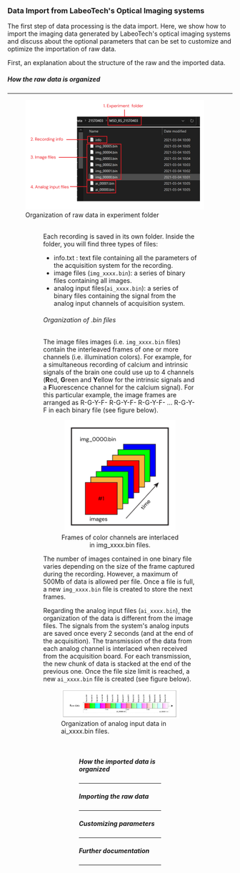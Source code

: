 ### Data Import from LabeoTech's Optical Imaging systems
The first step of data processing is the data import.
Here, we show how to import the imaging data generated by LabeoTech's optical imaging systems and discuss about the optional parameters that can be set to customize and optimize the importation of raw data.

First, an explanation about the structure of the raw and the imported data.   
##### How the raw data is organized
___
<figure>
  <img alt="rawDataInFolder" src="../../assets/img/dataImport_fig1.png">
  <figcaption>Organization of raw data in experiment folder</figcaption>
<figure>   
<br />
Each recording is saved in its own folder. Inside the folder, you will find three types of files:   

- info.txt : text file containing all the parameters of the acquisition system for the recording.
- image files (`img_xxxx.bin`): a series of binary files containing all images.    
- analog input files(`ai_xxxx.bin`): a series of binary files containing the signal from the analog input channels of acquisition system.

###### Organization of .bin files
The image files images (i.e. `img_xxxx.bin` files) contain the interleaved frames of one or more channels (i.e. illumination colors). For example, for a simultaneous recording of calcium and intrinsic signals of the brain one could use up to 4 channels (**R**ed, **G**reen and **Y**ellow for the intrinsic signals and a **F**luorescence channel for the calcium signal). For this particular example, the image frames are arranged as R-G-Y-F- R-G-Y-F- R-G-Y-F- ... R-G-Y-F in each binary file (see figure below).
<div style="text-align: center;">
<figure>
  <img alt="binImagFileOrg" src="../../assets/img/dataImport_fig2.png" width=250/>
  <figcaption>Frames of color channels are interlaced in img_xxxx.bin files.</figcaption>
<figure>
</div>   

The number of images contained in one binary file varies depending on the size of the frame captured during the recording. However, a maximum of 500Mb of data is allowed per file. Once a file is full, a new `img_xxxx.bin` file is created to store the next frames.   

Regarding the analog input files (`ai_xxxx.bin`), the organization of the data is different from the image files. The signals from the system's analog inputs are saved once every 2 seconds (and at the end of the acquisition). The transmission of the data from each analog channel is interlaced when received from the acquisition board. For each transmission, the new chunk of data is stacked at the end of the previous one. Once the file size limit is reached, a new `ai_xxxx.bin` file is created (see figure below).   
<figure>
  <img alt="aiFileOrg" src="../../assets/img/dataImport_fig3.png">
  <figcaption>Organization of analog input data in ai_xxxx.bin files.</figcaption>
<figure>
<br />   

##### How the imported data is organized
___



##### Importing the raw data
___


##### Customizing parameters
___


##### Further documentation
___
